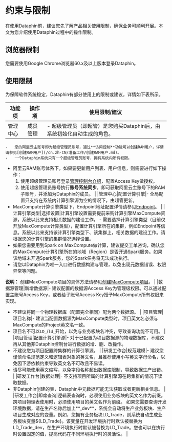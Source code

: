 # 约束与限制

在使用Dataphin前，建议您先了解产品相关使用限制，确保业务可顺利开展。本文为您介绍使用Dataphin过程中的操作限制。

## 浏览器限制

您需要使用Google Chrome浏览器60.x及以上版本登录Dataphin。

## 使用限制

为保障软件系统稳定，Dataphin有部分使用上的限制或建议，详情如下表所示。

|功能项|操作项|使用限制/建议|
|---|---|-------|
|管理中心|成员管理|-   超级管理员（即超管）是您购买Dataphin后，由系统初始化自动生成的角色。
    -   您的阿里云主账号即为超级管理员账号，通过**访问控制**功能可以创建RAM用户，详情请参见[创建RAM用户](/cn.zh-CN/准备工作/创建RAM用户.md)。
    -   一个Dataphin系统只有一个超级管理员账号，拥有系统内所有权限。
-   阿里云RAM账号体系下，如果要更新用户列表、用户信息，则需要进行如下操作：
    1.  使用超级管理员账号登录[管理控制台介绍](/cn.zh-CN/管理控制台/管理控制台介绍.md)，配置Access Key做授权。
    2.  使用超级管理员账号执行**账号系统同步**，即可获取阿里云主账号下的RAM子账号，并添加为Dataphin的成员。 |
|管理中心|配置计算引擎|-   全局配置只支持在系统内计算引擎源为空的情况下，由超管更新。
-   MaxCompute计算引擎类型下，Endpoint地址配置详情请参见[Endpoint](/cn.zh-CN/准备工作/Endpoint.md)。 |
|计算引擎类型|选择设置|计算引擎设置需要提前采购计算引擎MaxCompute资源，系统以此来支持相关数据的建设工作。 -   需要选择计算引擎类型（目前仅开放MaxCompute计算类型），配置计算引擎所在的集群，例如Endpoint等信息。系统以此来支持该计算引擎类型下、该集群上，相关数据的建设工作。请根据您的计算引擎的集群情况选择设置。
-   如果您需要用到Spark on MaxCompute做计算，建议提交工单咨询，确认您的MaxCompute计算引擎所在的地域（Region）是否开通Spark服务。如果该地域未开通Spark服务，您的Spark任务将无法成功执行。
-   请您以Dataphin为唯一入口进行数据构建与管理，以免出现元数据错误、权限异常等问题。

**说明：** 创建MaxCompute项目的具体方法请参见[创建MaxCompute项目](/cn.zh-CN/准备工作/创建MaxCompute项目.md)。 |
|数据源管理|新增数据源|-   建议配置的数据源Access Key为管理级权限。可以通过配置主账号Access Key，或者给子账号Access Key授予MaxCompute所有权限来实现。
-   不建议将同一个物理数据库（配置完全相同）配为两个数据源。 |
|项目管理|项目名称|-   建议当配置数据源为MaxCompute类型时，项目英文名必须与MaxCompute的Project英文名一致。
-   项目名不可以`LD_`/`ld_`开始，以免与业务板块名冲突，导致查询功能不可用。 |
|项目管理|配置计算引擎源|-   对于已配置为项目数据源的物理数据库，不建议再从其他非Dataphin控制台进行数据的增、删、改操作。
-   不建议您为项目配置跨集群的计算引擎源。 |
|研发工作台|规范建模|-   建议您谨慎命名规范定义和逻辑表对象的英文名，且推荐使用小写英文字母命名，以免因下游依赖约束导致英文名不可改且不易读。
-   请尽可能使用英文缩写，以免字段名称超出数据库限制，导致数据生产出错。 |
|研发工作台|数据处理|-   不支持项目所属的计算引擎源在跨集群的情况下读取数据。
-   非Dataphin创建的表，Dataphin中元数据可能无法获取或者更新相关信息。 |
|研发工作台|即席查询|逻辑表查询时，必须使用业务板块的英文名作为前缀。跨项目物理表使用时，必须使用项目的英文名作为前缀。 如果您需要查询开发环境数据，请在生产名称后加上**\_dev**，系统会自动将生产业务板块、生产项目生成对应的变量。例如，您拥有业务板块LD\_Trade，则系统自动生成业务板块变量$\{LD\_Trade\}。该变量在开发环境执行时默认被替换为LD\_Trade\_dev，在生产环境执行时默认被替换为LD\_Trade。您也可以在执行时设置固定的值，提高代码在不同环境执行时的灵活性。 |

